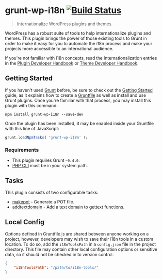 # grunt-wp-i18n [![Build Status](https://travis-ci.org/blazersix/grunt-wp-i18n.png?branch=develop)](https://travis-ci.org/blazersix/grunt-wp-i18n)

> Internationalize WordPress plugins and themes.

WordPress has a robust suite of tools to help internationalize plugins and themes. This plugin brings the power of those existing tools to Grunt in order to make it easy for you to automate the i18n process and make your projects more accessible to an international audience.

If you're not familiar with i18n concepts, read the Internationalization entries in the [Plugin Developer Handbook](https://developer.wordpress.org/plugins/internationalization/) or [Theme Developer Handbook](https://developer.wordpress.org/themes/functionality/internationalization/).


## Getting Started

If you haven't used [Grunt](http://gruntjs.com/) before, be sure to check out the [Getting Started](http://gruntjs.com/getting-started) guide, as it explains how to create a [Gruntfile](http://gruntjs.com/sample-gruntfile) as well as install and use Grunt plugins. Once you're familiar with that process, you may install this plugin with this command:

```shell
npm install grunt-wp-i18n --save-dev
```

Once the plugin has been installed, it may be enabled inside your Gruntfile with this line of JavaScript:

```js
grunt.loadNpmTasks( 'grunt-wp-i18n' );
```

### Requirements

* This plugin requires Grunt `~0.4.0`.
* [PHP CLI](http://www.php.net/manual/en/features.commandline.introduction.php) must be in your system path.


## Tasks

This plugin consists of two configurable tasks:

* [makepot](docs/makepot.md) - Generate a POT file.
* [addtextdomain](docs/addtextdomain.md) - Add a text domain to gettext functions.


## Local Config

Options defined in Gruntfile.js are shared between anyone working on a project, however, developers may wish to save their i18n tools in a custom location. To do so, add the `i18nToolsPath` in a `config.json` file in the project directory. This file may contain other local configuration options or sensitive data, so it should not be checked in to version control.

```json
{
    "i18nToolsPath": "/path/to/i18n-tools/"
}
```
